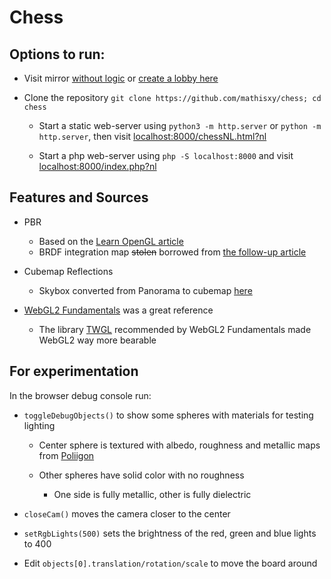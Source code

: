 # Chess

## Options to run:

- Visit mirror [without logic](https://www.mathis.party/game/index.php?nl) or [create a lobby here](https://www.mathis.party/game/lobby.php)

- Clone the repository `git clone https://github.com/mathisxy/chess; cd chess`
  
  - Start a static web-server using `python3 -m http.server` or `python -m http.server`, then visit [localhost:8000/chessNL.html?nl](http://localhost:8000/chessNL.html?nl)
  
  - Start a php web-server using `php -S localhost:8000` and visit [localhost:8000/index.php?nl](http://localhost:8000/index.php?nl)

## Features and Sources

* PBR
  
  * Based on the [Learn OpenGL article](https://learnopengl.com/PBR/Lighting)
  * BRDF integration map ~~stolen~~ borrowed from [the follow-up article](https://learnopengl.com/PBR/IBL/Specular-IBL)

* Cubemap Reflections
  
  * Skybox converted from Panorama to cubemap [here](https://jaxry.github.io/panorama-to-cubemap/)

* [WebGL2 Fundamentals](https://webgl2fundamentals.org/) was a great reference
  
  * The library [TWGL](https://twgljs.org/) recommended by WebGL2 Fundamentals made WebGL2 way more bearable

## For experimentation

In the browser debug console run:

* `toggleDebugObjects()` to show some spheres with materials for testing lighting
  
  * Center sphere is textured with albedo, roughness and metallic maps from [Poliigon](poliigon.com/)
  
  * Other spheres have solid color with no roughness
    
    * One side is fully metallic, other is fully dielectric

* `closeCam()` moves the camera closer to the center

* `setRgbLights(500)` sets the brightness of the red, green and blue lights to 400

* Edit `objects[0].translation/rotation/scale` to move the board around